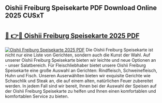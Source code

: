 ## Oishii Freiburg Speisekarte PDF Download Online 2025 CUSxT

# <h2><a href="http://gc9mdm.nevu.top/?p=Oishii+Freiburg+Speisekarte">🔗 👉🔴 Oishii Freiburg Speisekarte 2025 PDF</a></h2>

[![Oishii Freiburg Speisekarte 2025 PDF](https://i.imgur.com/dBaPXMq.png)](http://gc9mdm.nevu.top/?p=Oishii+Freiburg+Speisekarte)
Die Oishii Freiburg Speisekarte ist nicht nur eine Liste von Gerichten, sondern auch die Kunst der Wahl. Auf unserer Oishii Freiburg Speisekarte bieten wir leichte und neue Optionen an - unser Salatbereich. Für Fleischliebhaber bietet unsere Oishii Freiburg Speisekarte eine große Auswahl an Gerichten: Rindfleisch, Schweinefleisch, Huhn und Fisch. Unseren Auserwählten bieten wir exquisite Gerichte wie Schaschlik und Steak an, die auf einem alten, natürlichen Feuer zubereitet werden. In jedem Fall sind wir bereit, Ihnen bei der Auswahl der Speisen auf der Oishii Freiburg Speisekarte zu helfen und Ihnen einen komfortablen und komfortablen Service zu bieten.
